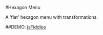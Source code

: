 #Hexagon Menu

A 'flat' hexagon menu with transformations.

##DEMO: [jsFiddlee](http://jsfiddle.net/ew8vfy25/embedded/result/ "hexagon menu demo")
